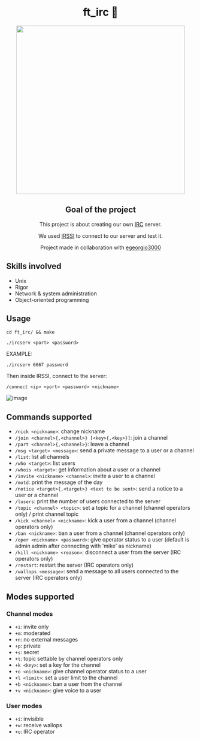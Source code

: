 <div align="center">
  <center><h1>ft_irc 💬</h1></center>
  <img src="https://www.simplilearn.com/ice9/free_resources_article_thumb/Botnet_3.png" width="450">

## Goal of the project

This project is about creating our own [IRC](https://en.wikipedia.org/wiki/Internet_Relay_Chat) server.

We used [IRSSI](https://irssi.org/) to connect to our server and test it.

Project made in collaboration with [egeorgio3000](https://github.com/egeorgio3000)
</div>

## Skills involved
* Unix
* Rigor
* Network & system administration
* Object-oriented programming


## Usage

```shell
cd ft_irc/ && make
```
```shell
./ircserv <port> <password>
```

EXAMPLE:
```shell
./ircserv 6667 password
```
Then inside IRSSI, connect to the server:
```shell
/connect <ip> <port> <password> <nickname>
```

![image](https://user-images.githubusercontent.com/91064070/206241633-5fa33e1b-8800-4328-84b1-cef894191f3d.png)


## Commands supported

* `/nick <nickname>`: change nickname
* `/join <channel>{,<channel>} [<key>{,<key>}]`: join a channel
* `/part <channel>{,<channel>}`: leave a channel
* `/msg <target> <message>`: send a private message to a user or a channel
* `/list`: list all channels
* `/who <target>`: list users
* `/whois <target>`: get information about a user or a channel
* `/invite <nickname> <channel>`: invite a user to a channel
* `/motd`: print the message of the day
* `/notice <target>{,<target>} <text to be sent>`: send a notice to a user or a channel
* `/lusers`: print the number of users connected to the server
* `/topic <channel> <topic>`: set a topic for a channel (channel operators only) / print channel topic
* `/kick <channel> <nickname>`: kick a user from a channel (channel operators only)
* `/ban <nickname>`: ban a user from a channel (channel operators only)
* `/oper <nickname> <password>`: give operator status to a user (default is admin admin after connecting with 'mike' as nickname)
* `/kill <nickname> <reason>`: disconnect a user from the server (IRC operators only)
* `/restart`: restart the server (IRC operators only)
* `/wallops <message>`: send a message to all users connected to the server (IRC operators only)

## Modes supported

### Channel modes

* `+i`: invite only
* `+m`: moderated
* `+n`: no external messages
* `+p`: private
* `+s`: secret
* `+t`: topic settable by channel operators only
* `+k <key>`: set a key for the channel
* `+o <nickname>`: give channel operator status to a user
* `+l <limit>`: set a user limit to the channel
* `+b <nickname>`: ban a user from the channel
* `+v <nickname>`: give voice to a user

### User modes

* `+i`: invisible
* `+w`: receive wallops
* `+o`: IRC operator